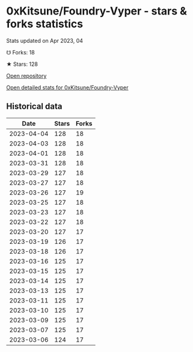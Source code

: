 # 0xKitsune/Foundry-Vyper - stars & forks statistics

Stats updated on Apr 2023, 04

☋ Forks: 18

★ Stars: 128

[Open repository](https://github.com/0xKitsune/Foundry-Vyper)

[Open detailed stats for 0xKitsune/Foundry-Vyper](https://reviewgithub.com/rep/0xKitsune/Foundry-Vyper)

## Historical data
| Date | Stars | Forks |
|------|-------|-------|
| 2023-04-04 | 128 | 18 | 
| 2023-04-03 | 128 | 18 | 
| 2023-04-01 | 128 | 18 | 
| 2023-03-31 | 128 | 18 | 
| 2023-03-29 | 127 | 18 | 
| 2023-03-27 | 127 | 18 | 
| 2023-03-26 | 127 | 19 | 
| 2023-03-25 | 127 | 18 | 
| 2023-03-23 | 127 | 18 | 
| 2023-03-22 | 127 | 18 | 
| 2023-03-20 | 127 | 17 | 
| 2023-03-19 | 126 | 17 | 
| 2023-03-18 | 126 | 17 | 
| 2023-03-16 | 125 | 17 | 
| 2023-03-15 | 125 | 17 | 
| 2023-03-14 | 125 | 17 | 
| 2023-03-13 | 125 | 17 | 
| 2023-03-11 | 125 | 17 | 
| 2023-03-10 | 125 | 17 | 
| 2023-03-09 | 125 | 17 | 
| 2023-03-07 | 125 | 17 | 
| 2023-03-06 | 124 | 17 | 

